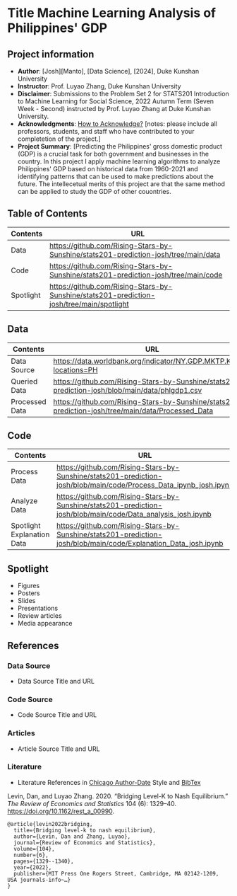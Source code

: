 # Title Machine Learning Analysis of Philippines' GDP
## Project information
- **Author**: [Josh][Manto], [Data Science], [2024], Duke Kunshan University
- **Instructor**: Prof. Luyao Zhang, Duke Kunshan University
- **Disclaimer**: Submissions to the Problem Set 2 for STATS201 Introduction to Machine Learning for Social Science, 2022 Autumn Term (Seven Week - Second) instructed by Prof. Luyao Zhang at Duke Kunshan University.
- **Acknowledgments**: [How to Acknowledge?](https://www.scribbr.co.uk/thesis-dissertation/acknowledgements/)
[notes: please include all professors, students, and staff who have contributed to your completetion of the project.]
- **Project Summary**: [Predicting the Philippines' gross domestic product (GDP) is a crucial task for both government and businesses in the country. In this project I apply machine learning algorithms to analyze Philippines' GDP based on historical data from 1960-2021 and identifying patterns that can be used to make predictions about the future. The intellecetual merits of this project are that the same method can be applied to study the GDP of other couontries. 

## Table of Contents
| Contents  | URL |
| ------------- | ------------- |
| Data  | https://github.com/Rising-Stars-by-Sunshine/stats201-prediction-josh/tree/main/data |
| Code  | https://github.com/Rising-Stars-by-Sunshine/stats201-prediction-josh/tree/main/code  |
| Spotlight  | https://github.com/Rising-Stars-by-Sunshine/stats201-prediction-josh/tree/main/spotlight  |

## Data
| Contents  | URL |
| ------------- | ------------- |
| Data Source | https://data.worldbank.org/indicator/NY.GDP.MKTP.KD.ZG?locations=PH  |
| Queried Data  | https://github.com/Rising-Stars-by-Sunshine/stats201-prediction-josh/blob/main/data/phlgdp1.csv  |
| Processed Data  | https://github.com/Rising-Stars-by-Sunshine/stats201-prediction-josh/tree/main/data/Processed_Data  |

## Code
| Contents  | URL |
| ------------- | ------------- |
| Process Data  | https://github.com/Rising-Stars-by-Sunshine/stats201-prediction-josh/blob/main/code/Process_Data_ipynb_josh.ipynb  |
| Analyze Data  | https://github.com/Rising-Stars-by-Sunshine/stats201-prediction-josh/blob/main/code/Data_analysis_josh.ipynb  |
| Spotlight Explanation Data | https://github.com/Rising-Stars-by-Sunshine/stats201-prediction-josh/blob/main/code/Explanation_Data_josh.ipynb |

## Spotlight
- Figures
- Posters
- Slides
- Presentations
- Review articles
- Media appearance

## References

### Data Source
- Data Source Title and URL
### Code Source
- Code Source Title and URL
### Articles
- Article Source Title and URL
### Literature
- Literature References in [Chicago Author-Date](https://www.chicagomanualofstyle.org/tools_citationguide/citation-guide-2.html) Style and [BibTex](https://scholar.google.com/) 

Levin, Dan, and Luyao Zhang. 2020. “Bridging Level-K to Nash Equilibrium.” *The Review of Economics and Statistics* 104 (6): 1329–40. https://doi.org/10.1162/rest_a_00990.

```
@article{levin2022bridging,
  title={Bridging level-k to nash equilibrium},
  author={Levin, Dan and Zhang, Luyao},
  journal={Review of Economics and Statistics},
  volume={104},
  number={6},
  pages={1329--1340},
  year={2022},
  publisher={MIT Press One Rogers Street, Cambridge, MA 02142-1209, USA journals-info~…}
}
```

